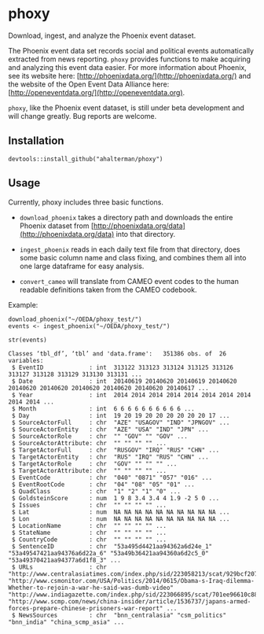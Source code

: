 phoxy
=====

Download, ingest, and analyze the Phoenix event dataset.

The Phoenix event data set records social and political events
automatically extracted from news reporting. `phoxy` provides
functions to make acquiring and analyzing this event data easier. For more
information about Phoenix, see its website here:
[http://phoenixdata.org/](http://phoenixdata.org/) and the website of the Open Event Data
Alliance here: [http://openeventdata.org/](http://openeventdata.org).

`phoxy`, like the Phoenix event dataset, is still under beta development and will
change greatly. Bug reports are welcome.

Installation
------------
`devtools::install_github("ahalterman/phoxy")`

Usage
-----

Currently, phoxy includes three basic functions.

* `download_phoenix` takes a directory path and downloads the entire Phoenix
  dataset from [http://phoenixdata.org/data](http://phoenixdata.org/data) into
  that directory. 

* `ingest_phoenix` reads in each daily text file from that directory, does some
  basic column name and class fixing, and combines them all into one large
  dataframe for easy analysis. 

* `convert_cameo` will translate from CAMEO event codes to the human readable
  definitions taken from the CAMEO codebook.

Example:

```
download_phoenix("~/OEDA/phoxy_test/")
events <- ingest_phoenix("~/OEDA/phoxy_test/")

str(events)

Classes ‘tbl_df’, ‘tbl’ and 'data.frame':   351386 obs. of  26 variables:
 $ EventID             : int  313122 313123 313124 313125 313126 313127 313128 313129 313130 313131 ...
 $ Date                : int  20140619 20140620 20140619 20140620 20140620 20140620 20140620 20140620 20140620 20140617 ...
 $ Year                : int  2014 2014 2014 2014 2014 2014 2014 2014 2014 2014 ...
 $ Month               : int  6 6 6 6 6 6 6 6 6 6 ...
 $ Day                 : int  19 20 19 20 20 20 20 20 20 17 ...
 $ SourceActorFull     : chr  "AZE" "USAGOV" "IND" "JPNGOV" ...
 $ SourceActorEntity   : chr  "AZE" "USA" "IND" "JPN" ...
 $ SourceActorRole     : chr  "" "GOV" "" "GOV" ...
 $ SourceActorAttribute: chr  "" "" "" "" ...
 $ TargetActorFull     : chr  "RUSGOV" "IRQ" "RUS" "CHN" ...
 $ TargetActorEntity   : chr  "RUS" "IRQ" "RUS" "CHN" ...
 $ TargetActorRole     : chr  "GOV" "" "" "" ...
 $ TargetActorAttribute: chr  "" "" "" "" ...
 $ EventCode           : chr  "040" "0871" "057" "016" ...
 $ EventRootCode       : chr  "04" "08" "05" "01" ...
 $ QuadClass           : chr  "1" "2" "1" "0" ...
 $ GoldsteinScore      : num  1 9 8 3.4 3.4 4 1.9 -2 5 0 ...
 $ Issues              : chr  "" "" "" "" ...
 $ Lat                 : num  NA NA NA NA NA NA NA NA NA NA ...
 $ Lon                 : num  NA NA NA NA NA NA NA NA NA NA ...
 $ LocationName        : chr  "" "" "" "" ...
 $ StateName           : chr  "" "" "" "" ...
 $ CountryCode         : chr  "" "" "" "" ...
 $ SentenceID          : chr  "53a495d4421aa94362a6d24e_1" "53a49547421aa94376a6d22a_6" "53a49b36421aa94360a6d2c5_0" "53a49370421aa94377a6d1f8_3" ...
 $ URLs                : chr  "http://www.centralasiatimes.com/index.php/sid/223058213/scat/929bcf2071e81801" "http://www.csmonitor.com/USA/Politics/2014/0615/Obama-s-Iraq-dilemma-Whether-to-rejoin-a-war-he-said-was-dumb-video" "http://www.indiagazette.com/index.php/sid/223066895/scat/701ee96610c884a6" "http://www.scmp.com/news/china-insider/article/1536737/japans-armed-forces-prepare-chinese-prisoners-war-report" ...
 $ NewsSources         : chr  "bnn_centralasia" "csm_politics" "bnn_india" "china_scmp_asia" ...
```

